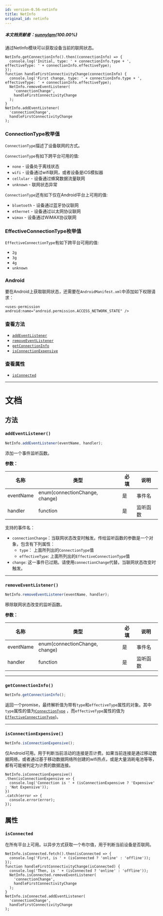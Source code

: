 ```yaml
---
id: version-0.56-netinfo
title: NetInfo
original_id: netinfo
---
```

##### 本文档贡献者：[sunnylqm](https://github.com/search?q=sunnylqm%40qq.com+in%3Aemail&type=Users)(100.00%)

通过NetInfo模块可以获取设备当前的联网状态。

```
NetInfo.getConnectionInfo().then((connectionInfo) => {
  console.log('Initial, type: ' + connectionInfo.type + ', effectiveType: ' + connectionInfo.effectiveType);
});
function handleFirstConnectivityChange(connectionInfo) {
  console.log('First change, type: ' + connectionInfo.type + ', effectiveType: ' + connectionInfo.effectiveType);
  NetInfo.removeEventListener(
    'connectionChange',
    handleFirstConnectivityChange
  );
}
NetInfo.addEventListener(
  'connectionChange',
  handleFirstConnectivityChange
);
```

### ConnectionType枚举值

`ConnectionType`描述了设备联网的方式。

`ConnectionType`有如下跨平台可用的值:

* `none` - 设备处于离线状态
* `wifi` - 设备通过wifi联网，或者设备是iOS模拟器
* `cellular` - 设备通过蜂窝数据流量联网
* `unknown` - 联网状态异常

`ConnectionType`还有如下仅在Android平台上可用的值:

* `bluetooth` - 设备通过蓝牙协议联网
* `ethernet` - 设备通过以太网协议联网
* `wimax` - 设备通过WiMAX协议联网

### EffectiveConnectionType枚举值

`EffectiveConnectionType`有如下跨平台可用的值:

* `2g`
* `3g`
* `4g`
* `unknown`

### Android

要在Android上获取联网状态，还需要在`AndroidManifest.xml`中添加如下权限请求：

`<uses-permission android:name="android.permission.ACCESS_NETWORK_STATE" />`

### 查看方法

* [`addEventListener`](netinfo.md#addeventlistener)
* [`removeEventListener`](netinfo.md#removeeventlistener)
* [`getConnectionInfo`](netinfo.md#getconnectioninfo)
* [`isConnectionExpensive`](netinfo.md#isconnectionexpensive)

### 查看属性

* [`isConnected`](netinfo.md#isconnected)

---

# 文档

## 方法

### `addEventListener()`

```jsx
NetInfo.addEventListener(eventName, handler);
```

添加一个事件监听函数。

**参数：**

| 名称      | 类型                           | 必填 | 说明                   |
| --------- | ------------------------------ | ---- | ---------------------- |
| eventName | enum(connectionChange, change) | 是   | 事件名 |
| handler   | function                       | 是   | 监听函数     |

支持的事件名：

* `connectionChange`：当联网状态改变时触发。传给监听函数的参数是一个对象，包含有下列属性：
  * `type`： 上面所列出的`ConnectionType`值
  * `effectiveType`: 上面所列出的`EffectiveConnectionType`值
* `change`: 这一事件已过期。请使用`connectionChange`代替。当联网状态改变时触发。

---

### `removeEventListener()`

```jsx
NetInfo.removeEventListener(eventName, handler);
```

移除联网状态改变的监听函数。

**参数：**

| 名称      | 类型                           | 必填 | 说明                   |
| --------- | ------------------------------ | ---- | ---------------------- |
| eventName | enum(connectionChange, change) | 是   | 事件名 |
| handler   | function                       | 是   | 监听函数     |

---

### `getConnectionInfo()`

```jsx
NetInfo.getConnectionInfo();
```

返回一个promise，最终解析值为带有`type`和`effectiveType`属性的对象。其中`type`属性的值为[`ConnectionType`](netinfo.md#connectiontype-enum) ，而`effectiveType`属性的值为[`EffectiveConnectionType`](netinfo.md#effectiveconnectiontype-enum))。

---

### `isConnectionExpensive()`

```jsx
NetInfo.isConnectionExpensive();
```

仅Android可用。用于判断当前活动的连接是否计费。如果当前连接是通过移动数据网络，或者通过基于移动数据网络所创建的wifi热点，或是大量消耗电池等等，都有可能被判定为计费的数据连接。

```
NetInfo.isConnectionExpensive()
.then(isConnectionExpensive => {
  console.log('Connection is ' + (isConnectionExpensive ? 'Expensive' : 'Not Expensive'));
})
.catch(error => {
  console.error(error);
});
```

## 属性

### `isConnected`

在所有平台上可用。以异步方式获取一个布尔值，用于判断当前设备是否联网。

```
NetInfo.isConnected.fetch().then(isConnected => {
  console.log('First, is ' + (isConnected ? 'online' : 'offline'));
});
function handleFirstConnectivityChange(isConnected) {
  console.log('Then, is ' + (isConnected ? 'online' : 'offline'));
  NetInfo.isConnected.removeEventListener(
    'connectionChange',
    handleFirstConnectivityChange
  );
}
NetInfo.isConnected.addEventListener(
  'connectionChange',
  handleFirstConnectivityChange
);
```
